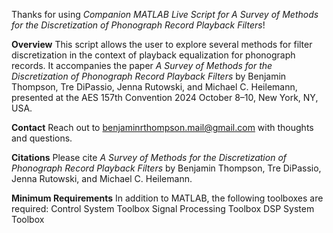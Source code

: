 Thanks for using _Companion MATLAB Live Script for A Survey of Methods for the Discretization of Phonograph Record Playback Filters_! 

**Overview**
This script allows the user to explore several methods for filter discretization in the context of playback equalization for phonograph records. 
It accompanies the paper _A Survey of Methods for the Discretization of Phonograph Record Playback Filters_ by Benjamin Thompson, Tre DiPassio, Jenna Rutowski, and Michael C. Heilemann, presented at the AES 157th Convention 2024 October 8–10, New York, NY, USA.

**Contact**
Reach out to benjaminrthompson.mail@gmail.com with thoughts and questions.

**Citations**
Please cite _A Survey of Methods for the Discretization of Phonograph Record Playback Filters_ by Benjamin Thompson, Tre DiPassio, Jenna Rutowski, and Michael C. Heilemann.

**Minimum Requirements**
In addition to MATLAB, the following toolboxes are required:
Control System Toolbox
Signal Processing Toolbox
DSP System Toolbox
